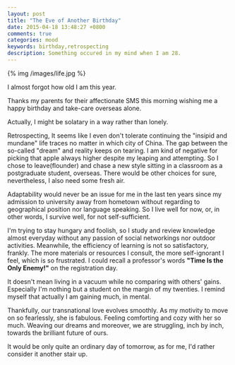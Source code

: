 ```yaml
---
layout: post
title: "The Eve of Another Birthday"
date: 2015-04-18 13:48:27 +0800
comments: true
categories: mood
keywords: birthday,retrospecting
description: Something occured in my mind when I am 28.
---
```

{% img /images/life.jpg %}

I almost forgot how old I am this year.  
  
Thanks my parents for their affectionate SMS this morning wishing me a happy birthday and take-care overseas alone. 
  
Actually, I might be solatary in a way rather than lonely.<!--more-->   
  
Retrospecting, It seems like I even don't tolerate continuing the "insipid and mundane" life traces no matter in which city of China. The gap between the so-called "dream" and reality keeps on tearing. I am kind of negative for picking that apple always higher despite my leaping and attempting. So I chose to leave(flounder) and chase a new style sitting in a classroom as a postgraduate student, overseas. There would be other choices for sure, nevertheless, I also need some fresh air.   
  
Adaptability would never be an issue for me in the last ten years since my admission to university away from hometown without regarding to geographical position nor language speaking. So I live well for now, or, in other words, I survive well, for not self-sufficient.  
  
I'm trying to stay hungary and foolish, so I study and review knowledge almost everyday without any passion of social networkings nor outdoor activities. Meanwhile, the efficiency of learning is not so satisfactory, frankly. The more materials or resources I consult, the more self-ignorant I feel, which is so frustrated. I could recall a professor's words **"Time Is the Only Enemy!"** on the registration day.  
  
It doesn't mean living in a vacuum while no comparing with others' gains. Especially I'm nothing but a student on the margin of my twenties. I remind myself that actually I am gaining much, in mental.  
  
Thankfully, our transnational love evolves smoothly. As my motivity to move on so fearlessly, she is fabulous. Feeling comforting and cozy with her so much. Weaving our dreams and moreover, we are struggling, inch by inch, towards the brilliant future of ours.  
  
It would be only quite an ordinary day of tomorrow, as for me, I'd rather consider it another stair up.